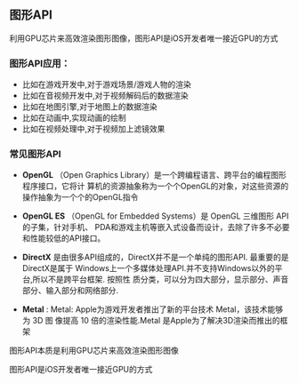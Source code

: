 ## 图形API

利用GPU芯片来高效渲染图形图像，图形API是iOS开发者唯一接近GPU的方式

### 图形API应用：

- ⽐如在游戏开发中,对于游戏场景/游戏⼈物的渲染
- ⽐如在⾳视频开发中,对于视频解码后的数据渲染
- ⽐如在地图引擎,对于地图上的数据渲染
- ⽐如在动画中,实现动画的绘制
- ⽐如在视频处理中,对于视频加上滤镜效果

### 常见图形API

- **OpenGL** （Open Graphics Library）是⼀个跨编程语⾔、跨平台的编程图形程序接⼝，它将计 算机的资源抽象称为⼀个个OpenGL的对象，对这些资源的操作抽象为⼀个个的OpenGL指令

- **OpenGL ES** （OpenGL for Embedded Systems）是 OpenGL 三维图形 API 的⼦集，针对⼿机、 PDA和游戏主机等嵌⼊式设备⽽设计，去除了许多不必要和性能较低的API接⼝。

- **DirectX** 是由很多API组成的，DirectX并不是⼀个单纯的图形API. 最重要的是DirectX是属于 Windows上⼀个多媒体处理API.并不⽀持Windows以外的平台,所以不是跨平台框架. 按照性 质分类，可以分为四⼤部分，显示部分、声⾳部分、输⼊部分和⽹络部分.

- **Metal** : Metal: Apple为游戏开发者推出了新的平台技术 Metal，该技术能够为 3D 图 像提⾼ 10 倍的渲染性能.Metal 是Apple为了解决3D渲染⽽推出的框架

图形API本质是利用GPU芯片来高效渲染图形图像

图形API是iOS开发者唯一接近GPU的方式



